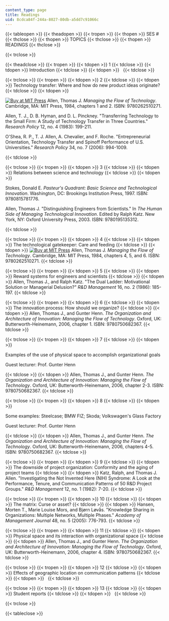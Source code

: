 ```yaml
---
content_type: page
title: Readings
uid: 8cdca84f-244a-8027-80db-a5dd7c91066c
---
```


{{< tableopen >}}
{{< theadopen >}}
{{< tropen >}}
{{< thopen >}}
SES #
{{< thclose >}}
{{< thopen >}}
TOPICS
{{< thclose >}}
{{< thopen >}}
READINGS
{{< thclose >}}

{{< trclose >}}

{{< theadclose >}}
{{< tropen >}}
{{< tdopen >}}
1
{{< tdclose >}}
{{< tdopen >}}
Introduction
{{< tdclose >}}
{{< tdopen >}}
 
{{< tdclose >}}

{{< trclose >}}
{{< tropen >}}
{{< tdopen >}}
2
{{< tdclose >}}
{{< tdopen >}}
Technology transfer: Where and how do new product ideas originate?
{{< tdclose >}}
{{< tdopen >}}


[![Buy at MIT Press](/images/mp_logo.gif)](https://mitpress.mit.edu/9780262510271) Allen, Thomas J. _Managing the Flow of Technology_. Cambridge, MA: MIT Press, 1984, chapters 1 and 2. ISBN: 9780262510271.

Allen, T. J., D. B. Hyman, and D. L. Pinckney. "Transferring Technology to the Small Firm: A Study of Technology Transfer in Three Countries." _Research Policy_ 12, no. 4 (1983): 199-211.

O'Shea, R. P., T. J. Allen, A. Chevalier, and F. Roche. "Entrepreneurial Orientation, Technology Transfer and Spinoff Performance of U.S. Universities." _Research Policy_ 34, no. 7 (2006): 994-1009.


{{< tdclose >}}

{{< trclose >}}
{{< tropen >}}
{{< tdopen >}}
3
{{< tdclose >}}
{{< tdopen >}}
Relations between science and technology
{{< tdclose >}}
{{< tdopen >}}


Stokes, Donald E. _Pasteur's Quadrant: Basic Science and Technological Innovation_. Washington, DC: Brookings Institution Press, 1997. ISBN: 9780815781776.

Allen, Thomas J. "Distinguishing Engineers from Scientists." In _The Human Side of Managing Technological Innovation_. Edited by Ralph Katz. New York, NY: Oxford University Press, 2003. ISBN: 9780195135312.


{{< tdclose >}}

{{< trclose >}}
{{< tropen >}}
{{< tdopen >}}
4
{{< tdclose >}}
{{< tdopen >}}
The technological gatekeeper: Care and feeding
{{< tdclose >}}
{{< tdopen >}}
[![Buy at MIT Press](/images/mp_logo.gif)](https://mitpress.mit.edu/9780262510271) Allen, Thomas J. _Managing the Flow of Technology_. Cambridge, MA: MIT Press, 1984, chapters 4, 5, and 6. ISBN: 9780262510271.
{{< tdclose >}}

{{< trclose >}}
{{< tropen >}}
{{< tdopen >}}
5
{{< tdclose >}}
{{< tdopen >}}
Reward systems for engineers and scientists
{{< tdclose >}}
{{< tdopen >}}
Allen, Thomas J., and Ralph Katz. "The Dual Ladder: Motivational Solution or Managerial Delusion?" _R&D Management_ 16, no. 2 (1986): 185-197.
{{< tdclose >}}

{{< trclose >}}
{{< tropen >}}
{{< tdopen >}}
6
{{< tdclose >}}
{{< tdopen >}}
The innovation process: How should we organize?
{{< tdclose >}}
{{< tdopen >}}
Allen, Thomas J., and Gunter Henn. _The Organization and Architecture of Innovation: Managing the Flow of Technology_. Oxford, UK: Butterworth-Heinemann, 2006, chapter 1. ISBN: 9780750682367.
{{< tdclose >}}

{{< trclose >}}
{{< tropen >}}
{{< tdopen >}}
7
{{< tdclose >}}
{{< tdopen >}}


Examples of the use of physical space to accomplish organizational goals

Guest lecturer: Prof. Gunter Henn


{{< tdclose >}}
{{< tdopen >}}
Allen, Thomas J., and Gunter Henn. _The Organization and Architecture of Innovation: Managing the Flow of Technology_. Oxford, UK: Butterworth-Heinemann, 2006, chapter 2-3. ISBN: 9780750682367.
{{< tdclose >}}

{{< trclose >}}
{{< tropen >}}
{{< tdopen >}}
8
{{< tdclose >}}
{{< tdopen >}}


Some examples: Steelcase; BMW FIZ; Skoda; Volkswagen's Glass Factory

Guest lecturer: Prof. Gunter Henn


{{< tdclose >}}
{{< tdopen >}}
Allen, Thomas J., and Gunter Henn. _The Organization and Architecture of Innovation: Managing the Flow of Technology_. Oxford, UK: Butterworth-Heinemann, 2006, chapters 4-5. ISBN: 9780750682367.
{{< tdclose >}}

{{< trclose >}}
{{< tropen >}}
{{< tdopen >}}
9
{{< tdclose >}}
{{< tdopen >}}
The downside of project organization: Conformity and the aging of project teams
{{< tdclose >}}
{{< tdopen >}}
Katz, Ralph, and Thomas J. Allen. "Investigating the Not Invented Here (NIH) Syndrome: A Look at the Performance, Tenure, and Communication Patterns of 50 R&D Project Groups." _R&D Management_ 12, no. 1 (1982): 7-20.
{{< tdclose >}}

{{< trclose >}}
{{< tropen >}}
{{< tdopen >}}
10
{{< tdclose >}}
{{< tdopen >}}
The matrix: Curse or asset?
{{< tdclose >}}
{{< tdopen >}}
Hansen, Morten T., Marie Louise Mors, and Bjørn Løvås. "Knowledge Sharing in Organizations: Multiple Networks, Multiple Phases." _Academy of Management Journal_ 48, no. 5 (2005): 776-793.
{{< tdclose >}}

{{< trclose >}}
{{< tropen >}}
{{< tdopen >}}
11
{{< tdclose >}}
{{< tdopen >}}
Physical space and its interaction with organizational space
{{< tdclose >}}
{{< tdopen >}}
Allen, Thomas J., and Gunter Henn. _The Organization and Architecture of Innovation: Managing the Flow of Technology_. Oxford, UK: Butterworth-Heinemann, 2006, chapter 4. ISBN: 9780750682367.
{{< tdclose >}}

{{< trclose >}}
{{< tropen >}}
{{< tdopen >}}
12
{{< tdclose >}}
{{< tdopen >}}
Effects of geographic location on communication patterns
{{< tdclose >}}
{{< tdopen >}}
 
{{< tdclose >}}

{{< trclose >}}
{{< tropen >}}
{{< tdopen >}}
13
{{< tdclose >}}
{{< tdopen >}}
Student reports
{{< tdclose >}}
{{< tdopen >}}
 
{{< tdclose >}}

{{< trclose >}}

{{< tableclose >}}